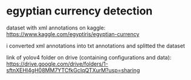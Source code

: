 # egyptian currency detection

dataset with xml annotations on kaggle:
https://www.kaggle.com/egyptiris/egyptian-currency

i converted xml annotations into txt annotations and splitted the dataset

link of yolov4 folder on drive (containing configurations and data):
https://drive.google.com/drive/folders/1-sftnXEHI4gH08MM7YTCfkGcIqQTXurM?usp=sharing

